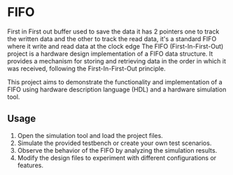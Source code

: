 # FIFO
First in First out buffer used to save the data it has 2 pointers one to track the written data and the other to track the read data, it's a standard FIFO where it write and read data at the clock edge 
The FIFO (First-In-First-Out) project is a hardware design implementation of a FIFO data structure. It provides a mechanism for storing and retrieving data in the order in which it was received, following the First-In-First-Out principle.

This project aims to demonstrate the functionality and implementation of a FIFO using hardware description language (HDL) and a hardware simulation tool.

## Usage
1. Open the simulation tool and load the project files.
2. Simulate the provided testbench or create your own test scenarios.
3. Observe the behavior of the FIFO by analyzing the simulation results.
4. Modify the design files to experiment with different configurations or features.
